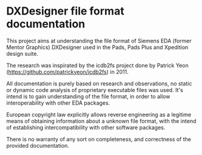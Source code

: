 # DXDesigner file format documentation

This project aims at understanding the file format of Siemens EDA (former Mentor Graphics) DXDesigner used in the Pads, Pads Plus and Xpedition design suite.

The research was inspirated by the icdb2fs project done by Patrick Yeon (https://github.com/patrickyeon/icdb2fs) in 2011.

All documentation is purely based on research and observations, no static or dynamic code analysis of proprietary executable files was used.
It's intend is to gain understanding of the file format, in order to allow interoperability with other EDA packages.

European copyright law explicitly allows reverse engineering as a legitime means of obtaining information about a unknown file format,
with the intend of establishing intercompatibility with other software packages.

There is no warranty of any sort on completeness, and correctness of the provided documentation.
